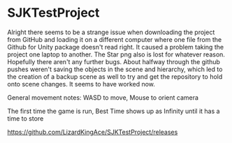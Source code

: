 # SJKTestProject

Alright there seems to be a strange issue when downloading the project from GitHub and loading it on a different computer where one file from the Github for Unity package doesn't read right. It caused a problem taking the project one laptop to another. The Star png also is lost for whatever reason. Hopefully there aren't any further bugs. About halfway through the github pushes weren't saving the objects in the scene and hierarchy, which led to the creation of a backup scene as well to try and get the repository to hold onto scene changes. It seems to have worked now. 

General movement notes: WASD to move, Mouse to orient camera

The first time the game is run, Best Time shows up as Infinity until it has a time to store

https://github.com/LizardKingAce/SJKTestProject/releases
